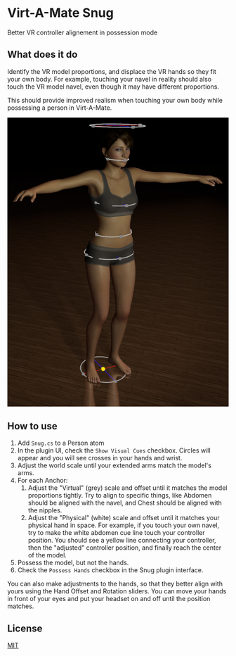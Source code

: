 # Virt-A-Mate Snug

Better VR controller alignement in possession mode

## What does it do

Identify the VR model proportions, and displace the VR hands so they fit your own body. For example, touching your navel in reality should also touch the VR model navel, even though it may have different proportions.

This should provide improved realism when touching your own body while possessing a person in Virt-A-Mate.

![vam-snug default ring size](screenshots/vam-snug-anchors.png)

## How to use

1. Add `Snug.cs` to a Person atom
2. In the plugin UI, check the `Show Visual Cues` checkbox. Circles will appear and you will see crosses in your hands and wrist.
3. Adjust the world scale until your extended arms match the model's arms.
4. For each Anchor:
   1. Adjust the "Virtual" (grey) scale and offset until it matches the model proportions tightly. Try to align to specific things, like Abdomen should be aligned with the navel, and Chest should be aligned with the nipples.
   2. Adjust the "Physical" (white) scale and offset until it matches your physical hand in space. For example, if you touch your own navel, try to make the white abdomen cue line touch your controller position. You should see a yellow line connecting your controller, then the "adjusted" controller position, and finally reach the center of the model.
5. Possess the model, but not the hands.
6. Check the `Possess Hands` checkbox in the Snug plugin interface.

You can also make adjustments to the hands, so that they better align with yours using the Hand Offset and Rotation sliders. You can move your hands in front of your eyes and put your headset on and off until the position matches.

## License

[MIT](LICENSE.md)
